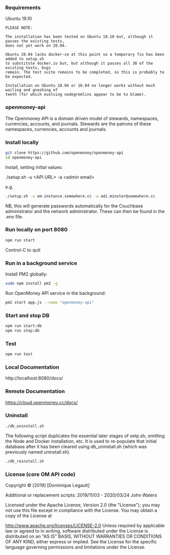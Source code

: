 ### Requirements

Ubuntu 19.10

    PLEASE NOTE:  

    The installation has been tested on Ubuntu 19.10 but, although it passes the existing tests, 
    does not yet work on 20.04.

    Ubuntu 20.04 lacks docker-ce at this point so a temporary fix has been added to setup.sh
    to substitute docker.io but, but although it passes all 38 of the existing tests, bugs 
    remain. The test suite remains to be completed, so this is probably to be expected.

    Installation on Ubuntu 18.04 or 16.04 no longer works without much wailing and gnashing of 
    teeth (for which evolving nodegremlins appear to be to blame).

### openmoney-api

The Openmoney API is a domain driven model of stewards, namespaces, currencies, accounts, and journals.
Stewards are the patrons of these namespaces, currencies, accounts and journals.

### Install locally

```sh
git clone https://github.com/openmoney/openmoney-api
cd openmoney-api
```
Install, setting initial values:

./setup.sh -u &lt;API URL&gt; -a &lt;admin email&gt;

e.g.
```sh
./setup.sh -u om-instance.somewhere.cc -a adi.minster@somewhere.cc
```

NB, this will generate passwords automatically for the Couchbase  administrator and the network administrator. These can then be found in the .env file.

### Run locally on port 8080
```sh
npm run start
```
Control-C to quit

### Run in a background service
Install PM2 globally:
```sh
sudo npm install pm2 -g
```
Run OpenMoney API service in the background:
```sh
pm2 start app.js --name "openmoney-api"
```

### Start and stop DB

```sh
npm run start:db
npm run stop:db
```

### Test

```sh
npm run test
```

### Local Documentation

http://localhost:8080/docs/

### Remote Documentation

https://cloud.openmoney.cc/docs/

### Uninstall

```sh
./db_uninstall.sh
```

The following script duplicates the essential later stages of setp.sh, omitting the Node and Docker installation, etc.
It is used to re-populate that initial database after it has been cleared using db_uninstall.sh (which was previously named uninstall.sh).

```sh
./db_reinstall.sh
```

### License (core OM API code)

Copyright &copy; [2019] [Dominique Legault]

Additional or replacement scripts: 2019/11/03 - 2020/03/24 John Waters

Licensed under the Apache License, Version 2.0 (the "License"); you may not use this file except in compliance with the License. You may obtain a copy of the License at

http://www.apache.org/licenses/LICENSE-2.0
Unless required by applicable law or agreed to in writing, software distributed under the License is distributed on an "AS IS" BASIS, WITHOUT WARRANTIES OR CONDITIONS OF ANY KIND, either express or implied. See the License for the specific language governing permissions and limitations under the License.

